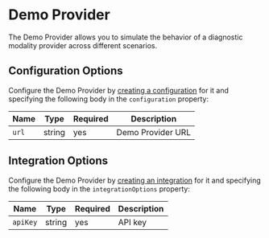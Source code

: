 # Demo Provider

The Demo Provider allows you to simulate the behavior of a diagnostic modality provider across different scenarios.

## Configuration Options
Configure the Demo Provider by [creating a configuration](/docs/dmi/api/operations/create-a-provider-configuration) for it and specifying the following body in the `configuration` property:

| Name   | Type   | Required  | Description       |
|--------|--------|-----------|-------------------|
| `url`  | string | yes       | Demo Provider URL |

## Integration Options
Configure the Demo Provider by [creating an integration](/docs/dmi/api/operations/create-a-integration) for it and specifying the following body in the `integrationOptions` property:

| Name     | Type   | Required  | Description  |
|----------|--------|-----------|--------------|
| `apiKey` | string | yes       | API key      |

